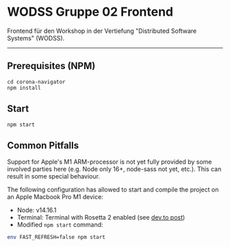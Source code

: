 # WODSS Gruppe 02 Frontend

Frontend für den Workshop in der Vertiefung "Distributed Software Systems" (WODSS).

---

## Prerequisites (NPM)
``` ZSH/CMD
cd corona-navigator
npm install
```

## Start

``` ZSH/CMD
npm start
```

## Common Pitfalls

Support for Apple's M1 ARM-processor is not yet fully provided by some involved parties here (e.g. Node only 16+, node-sass not yet, etc.). This can result in some special behaviour.

The following configuration has allowed to start and compile the project on an Apple Macbook Pro M1 device:

- Node: v14.16.1
- Terminal: Terminal with Rosetta 2 enabled (see [dev.to post](https://dev.to/courier/tips-and-tricks-to-setup-your-apple-m1-for-development-547g))
- Modified `npm start` command:
```ZSH
env FAST_REFRESH=false npm start
```